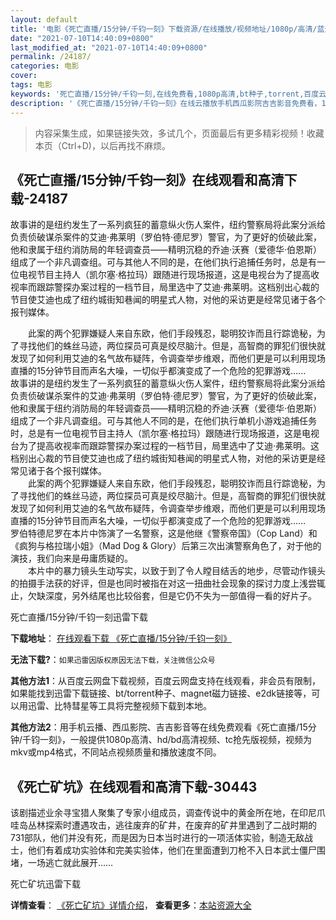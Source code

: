 ```yaml
---
layout: default
title: '电影《死亡直播/15分钟/千钧一刻》下载资源/在线播放/视频地址/1080p/高清/蓝光'
date: "2021-07-10T14:40:09+0800"
last_modified_at: "2021-07-10T14:40:09+0800"
permalink: /24187/
categories: 电影
cover:
tags: 电影
keywords: '死亡直播/15分钟/千钧一刻,在线免费看,1080p高清,bt种子,torrent,百度云盘,magnet,磁力链,迅雷下载资源'
description: '《死亡直播/15分钟/千钧一刻》在线云播放手机西瓜影院吉吉影音免费看，1080p高清bd/hd未删减完整版和tc抢先枪版，mkv/mp4格式，附带bt/torrent种子、magnet/磁力链、百度云盘、网盘资源迅雷下载链接'
---
```


>内容采集生成，如果链接失效，多试几个，页面最后有更多精彩视频！收藏本页（Ctrl+D)，以后再找不麻烦。


## 《死亡直播/15分钟/千钧一刻》在线观看和高清下载-24187

故事讲的是纽约发生了一系列疯狂的蓄意纵火伤人案件，纽约警察局将此案分派给负责侦破谋杀案件的艾迪&middot;弗莱明（罗伯特&middot;德尼罗）警官，为了更好的侦破此案，他和隶属于纽约消防局的年轻调查员——精明沉稳的乔迪&middot;沃赛（爱德华·伯恩斯）组成了一个非凡调查组。可与其他人不同的是，在他们执行追捕任务时，总是有一位电视节目主持人（凯尔塞·格拉玛）跟随进行现场报道，这是电视台为了提高收视率而跟踪警探办案过程的一档节目，局里选中了艾迪&middot;弗莱明。这档别出心裁的节目使艾迪也成了纽约城街知巷闻的明星式人物，对他的采访更是经常见诸于各个报刊媒体。</p>　　此案的两个犯罪嫌疑人来自东欧，他们手段残忍，聪明狡诈而且行踪诡秘，为了寻找他们的蛛丝马迹，两位探员可真是绞尽脑汁。但是，高智商的罪犯们很快就发现了如何利用艾迪的名气故布疑阵，令调查举步维艰，而他们更是可以利用现场直播的15分钟节目而声名大噪，一切似乎都演变成了一个危险的犯罪游戏......　　故事讲的是纽约发生了一系列疯狂的蓄意纵火伤人案件，纽约警察局将此案分派给负责侦破谋杀案件的艾迪&middot;弗莱明（罗伯特&middot;德尼罗）警官，为了更好的侦破此案，他和隶属于纽约消防局的年轻调查员——精明沉稳的乔迪&middot;沃赛（爱德华·伯恩斯）组成了一个非凡调查组。可与其他人不同的是，在他们执行单机小游戏追捕任务时，总是有一位电视节目主持人（凯尔塞·格拉玛）跟随进行现场报道，这是电视台为了提高收视率而跟踪警探办案过程的一档节目，局里选中了艾迪&middot;弗莱明。这档别出心裁的节目使艾迪也成了纽约城街知巷闻的明星式人物，对他的采访更是经常见诸于各个报刊媒体。<br />　　此案的两个犯罪嫌疑人来自东欧，他们手段残忍，聪明狡诈而且行踪诡秘，为了寻找他们的蛛丝马迹，两位探员可真是绞尽脑汁。但是，高智商的罪犯们很快就发现了如何利用艾迪的名气故布疑阵，令调查举步维艰，而他们更是可以利用现场直播的15分钟节目而声名大噪，一切似乎都演变成了一个危险的犯罪游戏……　　罗伯特德尼罗在本片中饰演了一名警察，这是他继《警察帝国》（Cop Land）和《疯狗与格拉瑞小姐》（Mad Dog & Glory）后第三次出演警察角色了，对于他的演技，我们向来是毋庸质疑的。<br />　　本片中的暴力镜头生动写实，以致于到了令人瞠目结舌的地步，尽管动作镜头的拍摄手法获的好评，但是也同时被指在对这一扭曲社会现象的探讨力度上浅尝辄止，欠缺深度，另外结尾也比较俗套，但是它仍不失为一部值得一看的好片子。</p>


死亡直播/15分钟/千钧一刻迅雷下载

**下载地址**： [在线观看下载 《死亡直播/15分钟/千钧一刻》](https://www.993dy.com//vod-detail-id-23939.html) 


**无法下载?**：`如果迅雷因版权原因无法下载，关注微信公众号 `

**其他方法1**：从百度云网盘下载视频，百度云网盘支持在线观看，非会员有限制，如果能找到迅雷下载链接、bt/torrent种子、magnet磁力链接、e2dk链接等，可以用迅雷、比特彗星等工具将完整视频下载到本地。

**其他方法2**：用手机云播、西瓜影院、吉吉影音等在线免费观看《死亡直播/15分钟/千钧一刻》，一般提供1080p高清、hd/bd高清视频、tc抢先版视频，视频为mkv或mp4格式，不同站点视频质量和播放速度不同。


## 《死亡矿坑》在线观看和高清下载-30443

该剧描述业余寻宝猎人聚集了专家小组成员，调查传说中的黄金所在地，在印尼爪哇岛丛林探索时遭遇攻击，逃往废弃的矿井，在废弃的矿井里遇到了二战时期的731部队，他们并没有死，而是因为日本当时进行的一项活体实验，制造无敌战士，他们有着成功实验体和完美实验体，他们在里面遭到刀枪不入日本武士僵尸围堵，一场逃亡就此展开……


死亡矿坑迅雷下载

**详情查看**： [《死亡矿坑》详情介绍](/movie/30443/)， **查看更多**：[本站资源大全](/movie/t/all/)

